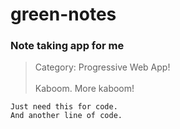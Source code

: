 # green-notes
### Note taking app for me

> Category: Progressive Web App!<br />  
> Kaboom.
> More kaboom!

    Just need this for code.
    And another line of code.